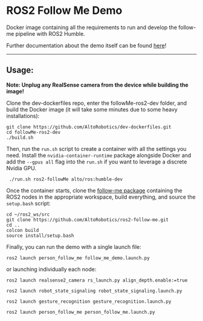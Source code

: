 # ROS2 Follow Me Demo

Docker image containing all the requirements to run and develop the follow-me pipeline with ROS2 Humble.

Further documentation about the demo itself can be found [here](https://github.com/AltoRobotics/ros2-follow-me.git)!

---

## Usage:

**Note: Unplug any RealSense camera from the device while building the image!**

Clone the dev-dockerfiles repo, enter the followMe-ros2-dev folder, and build the Docker image (it will take some minutes due to some heavy installations):
```shell
git clone https://github.com/AltoRobotics/dev-dockerfiles.git
cd followMe-ros2-dev
./build.sh
```

Then, run the `run.sh` script to create a container with all the settings you need. Install the `nvidia-container-runtime` package alongside Docker and add the `--gpus all` flag into the `run.sh` if you want to leverage a discrete Nvidia GPU.

```shell
 ./run.sh ros2-followMe alto/ros:humble-dev
```

Once the container starts, clone the [follow-me package](https://github.com/AltoRobotics/ros2-follow-me.git) containing the ROS2 nodes in the appropriate workspace, build everything, and source the `setup.bash` script:
```shell
cd ~/ros2_ws/src
git clone https://github.com/AltoRobotics/ros2-follow-me.git
cd ..
colcon build
source install/setup.bash
```

Finally, you can run the demo with a single launch file:
```shell
ros2 launch person_follow_me follow_me_demo.launch.py
```

or launching individually each node:
```shell
ros2 launch realsense2_camera rs_launch.py align_depth.enable:=true
```
```shell
ros2 launch robot_state_signaling robot_state_signaling.launch.py
```
```shell
ros2 launch gesture_recognition gesture_recognition.launch.py
```
```shell
ros2 launch person_follow_me person_follow_me.launch.py
```
